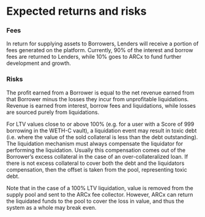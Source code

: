 # Expected returns and risks

### Fees

In return for supplying assets to Borrowers, Lenders will receive a portion of fees generated on the platform. Currently, 90% of the interest and borrow fees are returned to Lenders, while 10% goes to ARCx to fund further development and growth.

### Risks

The profit earned from a Borrower is equal to the net revenue earned from that Borrower minus the losses they incur from unprofitable liquidations. Revenue is earned from interest, borrow fees and liquidations, while losses are sourced purely from liquidations.

For LTV values close to or above 100% (e.g. for a user with a Score of 999 borrowing in the WETH-C vault), a liquidation event may result in toxic debt (i.e. where the value of the sold collateral is less than the debt outstanding). The liquidation mechanism must always compensate the liquidator for performing the liquidation. Usually this compensation comes out of the Borrower’s excess collateral in the case of an over-collateralized loan. If there is not excess collateral to cover both the debt and the liquidators compensation, then the offset is taken from the pool, representing toxic debt.

Note that in the case of a 100% LTV liquidation, value is removed from the supply pool and sent to the ARCx fee collector. However, ARCx can return the liquidated funds to the pool to cover the loss in value, and thus the system as a whole may break even.
